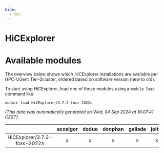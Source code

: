 ```yaml
---
hide:
  - toc
---
```


HiCExplorer
===========

# Available modules


The overview below shows which HiCExplorer installations are available per HPC-UGent Tier-2cluster, ordered based on software version (new to old).

To start using HiCExplorer, load one of these modules using a `module load` command like:

```shell
module load HiCExplorer/3.7.2-foss-2022a
```

*(This data was automatically generated on Wed, 04 Sep 2024 at 16:07:41 CEST)*  

| |accelgor|doduo|donphan|gallade|joltik|shinx|skitty|
| :---: | :---: | :---: | :---: | :---: | :---: | :---: | :---: |
|HiCExplorer/3.7.2-foss-2022a|x|x|x|x|x|-|x|

